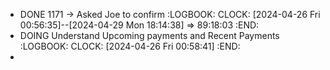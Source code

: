 - DONE 1171 -> Asked Joe to confirm
  :LOGBOOK:
  CLOCK: [2024-04-26 Fri 00:56:35]--[2024-04-29 Mon 18:14:38] =>  89:18:03
  :END:
- DOING Understand Upcoming payments and Recent Payments
  :LOGBOOK:
  CLOCK: [2024-04-26 Fri 00:58:41]
  :END:
-